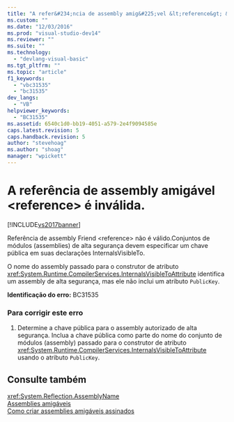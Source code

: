 ```yaml
---
title: "A refer&#234;ncia de assembly amig&#225;vel &lt;reference&gt; &#233; inv&#225;lida. | Microsoft Docs"
ms.custom: ""
ms.date: "12/03/2016"
ms.prod: "visual-studio-dev14"
ms.reviewer: ""
ms.suite: ""
ms.technology: 
  - "devlang-visual-basic"
ms.tgt_pltfrm: ""
ms.topic: "article"
f1_keywords: 
  - "vbc31535"
  - "bc31535"
dev_langs: 
  - "VB"
helpviewer_keywords: 
  - "BC31535"
ms.assetid: 6540c1d0-bb19-4051-a579-2e4f9094585e
caps.latest.revision: 5
caps.handback.revision: 5
author: "stevehoag"
ms.author: "shoag"
manager: "wpickett"
---
```

# A refer&#234;ncia de assembly amig&#225;vel &lt;reference&gt; &#233; inv&#225;lida.
[!INCLUDE[vs2017banner](../../../csharp/includes/vs2017banner.md)]

Referência de assembly Friend \<reference\> não é válido.Conjuntos de módulos \(assemblies\) de alta segurança devem especificar um chave pública em suas declarações InternalsVisibleTo.  
  
 O nome do assembly passado para o construtor de atributo <xref:System.Runtime.CompilerServices.InternalsVisibleToAttribute> identifica um assembly de alta segurança, mas ele não inclui um atributo `PublicKey`.  
  
 **Identificação do erro:**  BC31535  
  
### Para corrigir este erro  
  
1.  Determine a chave pública para o assembly autorizado de alta segurança.  Inclua a chave pública como parte do nome do conjunto de módulos \(assembly\) passado para o construtor de atributo <xref:System.Runtime.CompilerServices.InternalsVisibleToAttribute> usando o atributo `PublicKey`.  
  
## Consulte também  
 <xref:System.Reflection.AssemblyName>   
 [Assemblies amigáveis](../Topic/Friend%20Assemblies%20\(C%23%20and%20Visual%20Basic\).md)   
 [Como criar assemblies amigáveis assinados](../Topic/How%20to:%20Create%20Signed%20Friend%20Assemblies%20\(C%23%20and%20Visual%20Basic\).md)